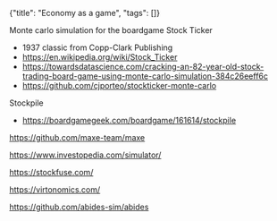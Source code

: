 {"title": "Economy as a game", "tags": []}

Monte carlo simulation for the boardgame Stock Ticker
* 1937 classic from Copp-Clark Publishing
* https://en.wikipedia.org/wiki/Stock_Ticker
* https://towardsdatascience.com/cracking-an-82-year-old-stock-trading-board-game-using-monte-carlo-simulation-384c26eeff6c
* https://github.com/cjporteo/stockticker-monte-carlo

Stockpile
* https://boardgamegeek.com/boardgame/161614/stockpile

https://github.com/maxe-team/maxe

https://www.investopedia.com/simulator/

https://stockfuse.com/

https://virtonomics.com/

https://github.com/abides-sim/abides

